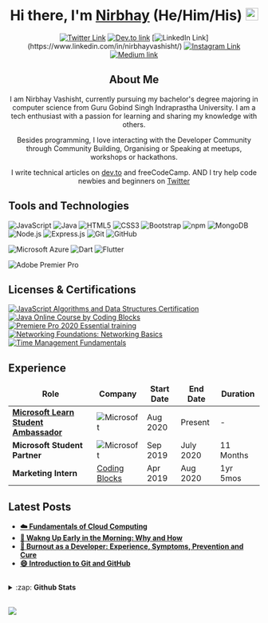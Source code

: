<!-------------------------------------------------------Hi there, I'm Nirbhay------------------------------>
<div align="center">
  <h1>Hi there, I'm <a href="https://twitter.com/nirbhayvashisht" target="_blank">Nirbhay</a> (He/Him/His) <img src="https://media.giphy.com/media/hvRJCLFzcasrR4ia7z/giphy.gif" width="25px"> </h1>
</div>
<!--div align="center">
  <h3>💻 Computer Science Engineering Undergrad | :earth_asia: New Delhi, India <h3>  
</div-->

<!----------------------------------------------------Social links------------------------------------------->

<div align="center">

[![Twitter Link](https://img.shields.io/twitter/follow/nirbhayvashisht?color=1DA1F2&label=%40nirbhayvashisht&logo=Twitter&style=flat)](https://twitter.com/nirbhayvashisht)
[![Dev.to link](https://img.shields.io/badge/dev.to/nirbhayvashisht%20-black.svg?&style=flat&logo=dev.to&logoColor=white)](https://dev.to/nirbhayvashisht)
[![LinkedIn Link](https://img.shields.io/badge/linkedin/in/nirbhayvashisht%20-%230077B5.svg?&style=flat&logo=linkedin&logoColor=white")](https://www.linkedin.com/in/nirbhayvashisht/)
[![Instagram Link](https://img.shields.io/badge/instagram.com/nirbhayvashisht%20-%23E4405F.svg?&style=flat&logo=Instagram&logoColor=white)](https://www.instagram.com/nirbhayvashisht/)
[![Medium link](https://img.shields.io/badge/-medium.com/@nirbhayvashisht-black.svg?&style=flat&logo=medium&logoColor=white)](https://medium.com/@nirbhayvashisht)
</div>


<!---------------------------------------------------------- About Me---------------------------------------------------->
<div align="center">
  <h2>About Me</h2>
  <p>I am Nirbhay Vashisht, currently pursuing my bachelor's degree majoring in computer science from Guru Gobind Singh Indraprastha University. I am a tech enthusiast with a passion for learning and sharing my knowledge with others.</p> 
  <p>Besides programming, I love interacting with the Developer Community through Community Building, Organising or Speaking at meetups, workshops or hackathons.   </p>
  <p>I write technical articles on <a href="https://dev.to/nirbhayvashisht">dev.to</a> and freeCodeCamp. AND I try help code newbies and beginners on <a href="https://twitter.com/nirbhayvashisht">Twitter</a></p>
</div>
<!--
<h2>Social Links</h2>
<img alt="Twitter Follow" src="https://img.shields.io/twitter/follow/nirbhayvashisht?color=1DA1F2&label=%40nirbhayvashisht&logo=Twitter&style=flat-square">
-->

<!-------------------------------------------------------Tools and Technologies----------------------------------------->

<h2>Tools and Technologies</h2>

![JavaScript](https://img.shields.io/badge/-JavaScript-yellow?style=flat-square&logo=javascript&logoColor=white)
![Java](https://img.shields.io/badge/-java-45b8d8?style=flat-square&logo=java&logoColor=white)
![HTML5](https://img.shields.io/badge/-HTML5-E34F26?style=flat-square&logo=html5&logoColor=white)
![CSS3](https://img.shields.io/badge/-CSS3-1572B6?style=flat-square&logo=css3)
![Bootstrap](https://img.shields.io/badge/-Bootstrap-563D7C?style=flat-square&logo=bootstrap)
![npm](https://img.shields.io/badge/-NPM-CB3837?style=flat-square&logo=npm&logoColor=white)
![MongoDB](https://img.shields.io/badge/-MongoDB-13aa52?style=flat-square&logo=mongodb&logoColor=white)
![Node.js](https://img.shields.io/badge/-Nodejs-43853d?style=flat-square&logo=Node.js&logoColor=white)
![Express.js](https://img.shields.io/badge/express.js%20-%23404d59.svg?&style=flat-square)
![Git](https://img.shields.io/badge/-Git-black?style=flat-square&logo=git&logoColor=white)
![GitHub](https://img.shields.io/badge/-GitHub-181717?style=flat-square&logo=github&logoColor=white)

![Microsoft Azure](https://img.shields.io/badge/Microsoft%20Azure-232F7E?style=flat-square&logo=microsoft-azure&logoColor=white)
![Dart](https://img.shields.io/badge/dart-%230175C2.svg?&style=flat-square&logo=dart&logoColor=white")
![Flutter](https://img.shields.io/badge/Flutter%20-%2302569B.svg?&style=flat-square&logo=Flutter&logoColor=white)

![Adobe Premier Pro](https://img.shields.io/badge/-Adobe_Premiere_Pro-EA77FF?&style=flat-square&logo=Adobe-premiere-pro&logoColor=white)


<!-------------------------------------------------------------Licenses & Certification	----------------------------------------->
<h2>Licenses & Certifications</h2>

[![JavaScript Algorithms and Data Structures Certification](https://img.shields.io/badge/-JavaScript_Algorithms_and_Data_Structures-0A0A23?style=flat-square&logo=freeCodeCamp&logoColor=white)](https://www.freecodecamp.org/certification/nirbhayvashisht/javascript-algorithms-and-data-structures)
[![Java Online Course by Coding Blocks](https://img.shields.io/badge/-Java_Online_Course_by_Coding_Blocks-45b8d8?style=flat-square&logo=java&logoColor=white)](https://online.codingblocks.com/app/certificates/CBOL-21737-75ac)
[![Premiere Pro 2020 Essential training](https://img.shields.io/badge/-Premiere_Pro_2020_Essential_Training-0077B5?style=flat-square&logo=linkedIn&logoColor=white)](https://github.com/nirbhayvashisht/nirbhayvashisht/blob/master/Certificates/CertificateOfCompletion_Premiere%20Pro%202020%20Essential%20Training.jpg)
[![Networking Foundations: Networking Basics](https://img.shields.io/badge/-Networking_Foundations:_Networking_Basics-0077B5?style=flat-square&logo=linkedIn&logoColor=white)](https://github.com/nirbhayvashisht/nirbhayvashisht/blob/master/Certificates/CertificateOfCompletion_Networking%20Foundations_%20Networking%20Basics.jpg)
[![Time Management Fundamentals](https://img.shields.io/badge/-Time_Management_Fundamentals-0077B5?style=flat-square&logo=linkedIn&logoColor=white)](https://github.com/nirbhayvashisht/nirbhayvashisht/blob/master/Certificates/CertificateOfCompletion_Time%20Management%20Fundamentals.jpg)

<!------------------------------------------------------Experience----------------------------------->														
<h2>Experience</h2>
<table>
  <thead align="center">
    <tr border: none;>
      <td><b>Role</b></td>
      <td><b>Company</b></td>
      <td><b>Start Date</b></td>
      <td><b>End Date</b></td>
      <td><b>Duration</b></td>
    </tr>
  </thead>
  <tbody>
    <tr>
	    <td><a href="https://studentambassadors.microsoft.com/"><b>Microsoft Learn Student Ambassador</b></a></td>
      <td><img alt="Microsoft" src="https://img.shields.io/badge/-Microsoft-666666?style=for-the-badge&logo=microsoft&logoColor=white" /></td>
      <td>Aug 2020</td>
      <td>Present</td>
      <td>-</td>
    </tr>
	  <tr>
		  <td><b>Microsoft Student Partner</b></td>
      <td><img alt="Microsoft" src="https://img.shields.io/badge/-Microsoft-666666?style=for-the-badge&logo=microsoft&logoColor=white" /></td>
      <td>Sep 2019</td>
      <td>July 2020</td>
      <td>11 Months</td>
    </tr>
		<tr>
			<td><b>Marketing Intern</b></a></td>
      <td><a href="https://codingblocks.com/">Coding Blocks</a></td>
      <td>Apr 2019</td>
      <td>Aug 2020</td>
      <td>1yr 5mos</td>
    </tr>
  </tbody>
</table>


<!--------------------------------------------------------Latest Blog Posts------------------------------------->
<h2>Latest Posts</h2>
<ul>
<li><a href="https://dev.to/nirbhayvashisht/fundamentals-of-cloud-computing-5g4g"><b> ☁️ Fundamentals of Cloud Computing</b></a><br></li>
<li><a href="https://dev.to/nirbhayvashisht/waking-up-early-in-the-morning-how-and-why-1eem"><b> 🌅 Wakng Up Early in the Morning: Why and How</b></a><br></li>
<li><a href="https://dev.to/nirbhayvashisht/burnout-as-a-developer-experience-symptoms-prevention-and-cure-20e2"><b> 🤯 Burnout as a Developer: Experience, Symptoms, Prevention and Cure</b></a><br></li>
<li><a href="https://dev.to/nirbhayvashisht/introduction-to-git-and-github-4jg8"><b> 😄 Introduction to Git and GitHub</b></a><br></li>
</ul>
<!-----------------------------------------------------GitHub Stats ------------------------------------------------------>
<br>
<details>
  <summary>:zap: <b>Github Stats</b></summary>

  [![nirbhayvashisht's github stats](https://github-readme-stats.nirbhayvashisht.vercel.app/api?username=nirbhayvashisht&show_icons=true)](https://github.com/nirbhayvashisht/github-readme-stats)
  [![Top Langs](https://github-readme-stats.nirbhayvashisht.vercel.app/api/top-langs/?username=nirbhayvashisht&layout=compact&langs_count=6)](https://github.com/nirbhayvashisht/github-readme-stats)

</details>
<br>

![](https://komarev.com/ghpvc/?username=nirbhayvashisht)

